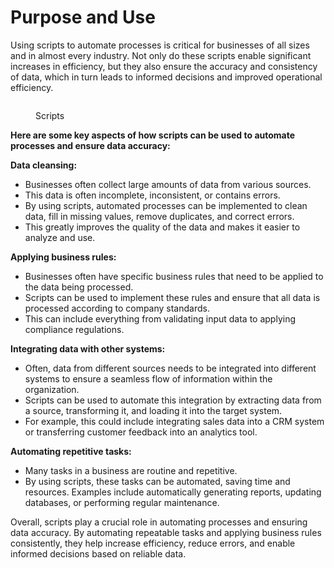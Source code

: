 # Purpose and Use

Using scripts to automate processes is critical for businesses of all sizes and in almost every industry. Not only do these scripts enable significant increases in efficiency, but they also ensure the accuracy and consistency of data, which in turn leads to informed decisions and improved operational efficiency.

<figure><img src="../../../../../admin-section/settings/global-settings/document-types/broken-reference" alt=""><figcaption><p>Scripts</p></figcaption></figure>

**Here are some key aspects of how scripts can be used to automate processes and ensure data accuracy:**

**Data cleansing:**

* Businesses often collect large amounts of data from various sources.
* This data is often incomplete, inconsistent, or contains errors.
* By using scripts, automated processes can be implemented to clean data, fill in missing values, remove duplicates, and correct errors.
* This greatly improves the quality of the data and makes it easier to analyze and use.

**Applying business rules:**

* Businesses often have specific business rules that need to be applied to the data being processed.
* Scripts can be used to implement these rules and ensure that all data is processed according to company standards.
* This can include everything from validating input data to applying compliance regulations.

**Integrating data with other systems:**

* Often, data from different sources needs to be integrated into different systems to ensure a seamless flow of information within the organization.
* Scripts can be used to automate this integration by extracting data from a source, transforming it, and loading it into the target system.
* For example, this could include integrating sales data into a CRM system or transferring customer feedback into an analytics tool.

**Automating repetitive tasks:**

* Many tasks in a business are routine and repetitive.
* By using scripts, these tasks can be automated, saving time and resources. Examples include automatically generating reports, updating databases, or performing regular maintenance.

Overall, scripts play a crucial role in automating processes and ensuring data accuracy. By automating repeatable tasks and applying business rules consistently, they help increase efficiency, reduce errors, and enable informed decisions based on reliable data.
